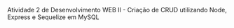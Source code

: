 Atividade 2 de Desenvolvimento WEB II - Criação de CRUD utilizando Node, Express e Sequelize em MySQL